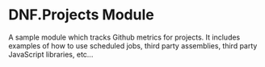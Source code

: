 # DNF.Projects Module

A sample module which tracks Github metrics for projects. It includes examples of how to use scheduled jobs, third party assemblies, third party JavaScript libraries, etc...

